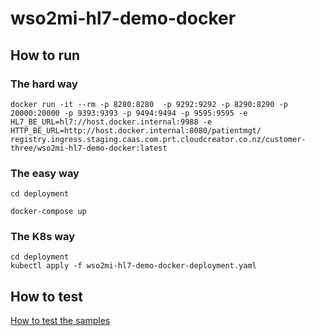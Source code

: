 # wso2mi-hl7-demo-docker

## How to run 

### The hard way

```
docker run -it --rm -p 8280:8280  -p 9292:9292 -p 8290:8290 -p 20000:20000 -p 9393:9393 -p 9494:9494 -p 9595:9595 -e HL7_BE_URL=hl7://host.docker.internal:9988 -e HTTP_BE_URL=http://host.docker.internal:8080/patientmgt/  registry.ingress.staging.caas.com.prt.cloudcreator.co.nz/customer-three/wso2mi-hl7-demo-docker:latest
```

### The easy way
```
cd deployment

docker-compose up
```

### The K8s way
```
cd deployment
kubectl apply -f wso2mi-hl7-demo-docker-deployment.yaml
```

## How to test

[How to test the samples](https://github.com/sagara-gunathunga/hl7-wso2-integration-samples/blob/master/README.md#how-to-test)